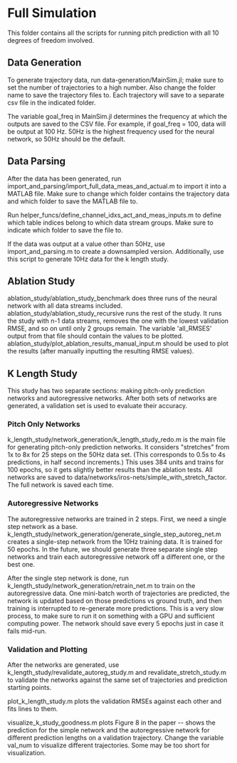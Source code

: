 # Full Simulation

This folder contains all the scripts for running pitch prediction with all 10 degrees of freedom involved. 

## Data Generation

To generate trajectory data, run data-generation/MainSim.jl; make sure to set the number of trajectories to a high number. Also change the folder name to save the trajectory files to. Each trajectory will save to a separate csv file in the indicated folder. 

The variable goal_freq in MainSim.jl determines the frequency at which the outputs are saved to the CSV file. For example, if goal_freq = 100, data will be output at 100 Hz. 50Hz is the highest frequency used for the neural network, so 50Hz should be the default.

## Data Parsing
After the data has been generated, run import_and_parsing/import_full_data_meas_and_actual.m to import it into a MATLAB file. Make sure to change which folder contains the trajectory data and which folder to save the MATLAB file to. 

Run helper_funcs/define_channel_idxs_act_and_meas_inputs.m to define which table indices belong to which data stream groups. Make sure to indicate which folder to save the file to. 

If the data was output at a value other than 50Hz, use import_and_parsing.m to create a downsampled version. Additionally, use this script to generate 10Hz data for the k length study. 

## Ablation Study
ablation_study/ablation_study_benchmark does three runs of the neural network with all data streams included. ablation_study/ablation_study_recursive runs the rest of the study. It runs the study with n-1 data streams, removes the one with the lowest validation RMSE, and so on until only 2 groups remain. The variable 'all_RMSES' output from that file should contain the values to be plotted. ablation_study/plot_ablation_results_manual_input.m should be used to plot the results (after manually inputting the resulting RMSE values). 

## K Length Study
This study has two separate sections: making pitch-only prediction networks and autoregressive networks. After both sets of networks are generated, a validation set is used to evaluate their accuracy.

### Pitch Only Networks
k_length_study/network_generation/k_length_study_redo.m is the main file for generating pitch-only prediction networks. It considers "stretches" from 1x to 8x for 25 steps on the 50Hz data set. (This corresponds to 0.5s to 4s predictions, in half second increments.) This uses 384 units and trains for 100 epochs, so it gets slightly better results than the ablation tests. All networks are saved to data/networks/iros-nets/simple_with_stretch_factor. The full network is saved each time. 

### Autoregressive Networks
The autoregressive networks are trained in 2 steps. First, we need a single step network as a base. k_length_study/network_generation/generate_single_step_autoreg_net.m creates a single-step network from the 10Hz training data. It is trained for 50 epochs. In the future, we should generate three separate single step networks and train each autoregressive network off a different one, or the best one. 

After the single step network is done, run k_length_study/network_generation/retrain_net.m to train on the autoregressive data. One mini-batch worth of trajectories are predicted, the network is updated based on those predictions vs ground truth, and then training is interrupted to re-generate more predictions. This is a very slow process, to make sure to run it on something with a GPU and sufficient computing power. The network should save every 5 epochs just in case it fails mid-run. 

### Validation and Plotting
After the networks are generated, use k_length_study/revalidate_autoreg_study.m and revalidate_stretch_study.m to validate the networks against the same set of trajectories and prediction starting points. 

plot_k_length_study.m plots the validation RMSEs against each other and fits lines to them. 

visualize_k_study_goodness.m plots Figure 8 in the paper -- shows the prediction for the simple network and the autoregressive network for different prediction lengths on a validation trajectory. Change the variable val_num to visualize different trajectories. Some may be too short for visualization. 

